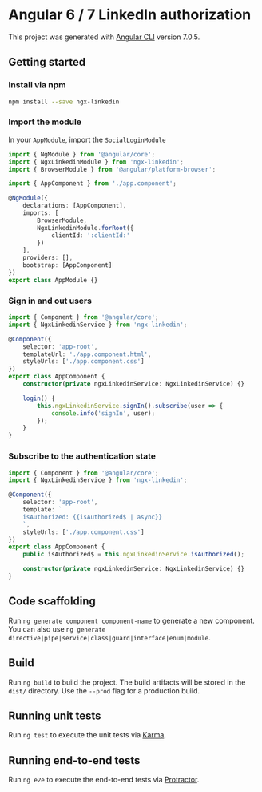 # Angular 6 / 7 LinkedIn authorization

This project was generated with [Angular CLI](https://github.com/angular/angular-cli) version 7.0.5.

## Getting started

### Install via npm 

```sh
npm install --save ngx-linkedin
```

### Import the module

In your `AppModule`, import the `SocialLoginModule`

```typescript
import { NgModule } from '@angular/core';
import { NgxLinkedinModule } from 'ngx-linkedin';
import { BrowserModule } from '@angular/platform-browser';

import { AppComponent } from './app.component';

@NgModule({
    declarations: [AppComponent],
    imports: [
        BrowserModule,
        NgxLinkedinModule.forRoot({
            clientId: ':clientId:'
        })
    ],
    providers: [],
    bootstrap: [AppComponent]
})
export class AppModule {}
```

### Sign in and out users

```typescript
import { Component } from '@angular/core';
import { NgxLinkedinService } from 'ngx-linkedin';

@Component({
    selector: 'app-root',
    templateUrl: './app.component.html',
    styleUrls: ['./app.component.css']
})
export class AppComponent {
    constructor(private ngxLinkedinService: NgxLinkedinService) {}

    login() {
        this.ngxLinkedinService.signIn().subscribe(user => {
            console.info('signIn', user);
        });
    }
}
```

### Subscribe to the authentication state

```typescript
import { Component } from '@angular/core';
import { NgxLinkedinService } from 'ngx-linkedin';

@Component({
    selector: 'app-root',
    template: `
    isAuthorized: {{isAuthorized$ | async}}
    `,
    styleUrls: ['./app.component.css']
})
export class AppComponent {
    public isAuthorized$ = this.ngxLinkedinService.isAuthorized();

    constructor(private ngxLinkedinService: NgxLinkedinService) {}
}

```

## Code scaffolding

Run `ng generate component component-name` to generate a new component. You can also use `ng generate directive|pipe|service|class|guard|interface|enum|module`.

## Build

Run `ng build` to build the project. The build artifacts will be stored in the `dist/` directory. Use the `--prod` flag for a production build.

## Running unit tests

Run `ng test` to execute the unit tests via [Karma](https://karma-runner.github.io).

## Running end-to-end tests

Run `ng e2e` to execute the end-to-end tests via [Protractor](http://www.protractortest.org/).
